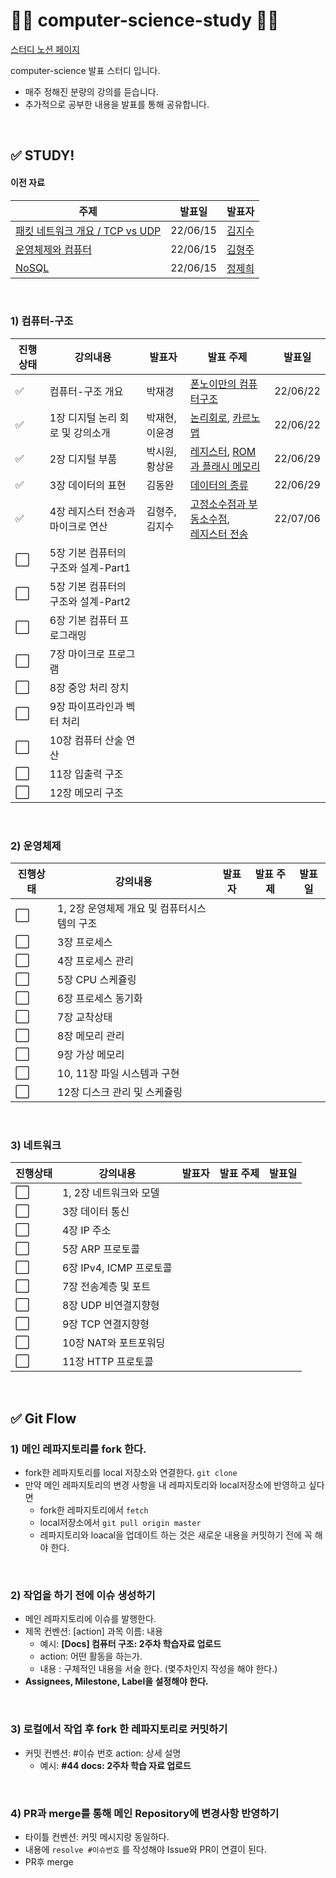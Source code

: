 # 👩‍💻 computer-science-study 👨‍💻

[스터디 노션 페이지](https://evanescent-tuba-146.notion.site/CS-STUDY-90db0300708249e1a3e5b57082e307e5)

computer-science 발표 스터디 입니다.

- 매주 정해진 분량의 강의를 듣습니다.  
- 추가적으로 공부한 내용을 발표를 통해 공유합니다. 

<br>

## ✅ STUDY!

#### 이전 자료

| 주제                                               | 발표일   | 발표자                                      |
| -------------------------------------------------- | -------- | ------------------------------------------- |
| [패킷 네트워크 개요 / TCP vs UDP](김지수/20220613) | 22/06/15 | [김지수](https://github.com/jijisusu3)      |
| [운영체제와 컴퓨터](김형주/20220613)               | 22/06/15 | [김형주](https://github.com/brotherweekkim) |
| [NoSQL](정제희/20220613/0615_NoSQL.pdf)            | 22/06/15 | [정제희](https://github.com/jeheehee)       |

<br>

### 1) 컴퓨터-구조

| 진행상태             | 강의내용                            | 발표자         | 발표 주제                                                    | 발표일   |
| -------------------- | ----------------------------------- | -------------- | ------------------------------------------------------------ | -------- |
| ✅                    | 컴퓨터-구조 개요                    | 박재경         | [폰노이만의 컴퓨터구조](박재경/220622/220622폰노이만의-컴퓨터-구조.pdf) | 22/06/22 |
| ✅                    | 1장 디지털 논리 회로 및 강의소개    | 박재현, 이윤경 | [논리회로](박재현/논리회로), [카르노맵](https://github.com/JaeKP/computer-science-study/blob/master/%EC%9D%B4%EC%9C%A4%EA%B2%BD/%EB%B0%9C%ED%91%9C%EC%9E%90%EB%A3%8C/2022-06-22_%EC%B9%B4%EB%A5%B4%EB%85%B8%EB%A7%B5(Karnaugh%20Map).pdf) | 22/06/22 |
| ✅                    | 2장 디지털 부품                     | 박시원, 황상윤 | [레지스터](박시원/발표자료/220629_레지스터.pdf), [ROM과 플래시 메모리](황상윤/발표자료/ROM-과-플래시-메모리.pdf) | 22/06/29 |
| ✅                    | 3장 데이터의 표현                   | 김동완         | [데이터의 종류](김동완/발표자료_김동완/데이터-종류.pdf)      | 22/06/29 |
| :white_check_mark:   | 4장 레지스터 전송과 마이크로 연산   | 김형주, 김지수 | [고정소수점과 부동소수점](https://github.com/JaeKP/computer-science-study/blob/master/%EA%B9%80%ED%98%95%EC%A3%BC/%EB%B0%9C%ED%91%9C%EC%9E%90%EB%A3%8C/20220706/%EB%8D%B0%EC%9D%B4%ED%84%B0%EC%9D%98%20%ED%91%9C%ED%98%84%200706%20%EA%B9%80%ED%98%95%EC%A3%BC%202%ED%9A%8C%EC%B0%A8%20%EB%B0%9C%ED%91%9C%20%EC%9E%90%EB%A3%8C.pdf), <br />[레지스터 전송](https://github.com/JaeKP/computer-science-study/tree/master/%EA%B9%80%EC%A7%80%EC%88%98/20220706%20%EB%B0%9C%ED%91%9C) | 22/07/06 |
| :white_large_square: | 5장 기본 컴퓨터의 구조와 설계-Part1 |                |                                                              |          |
| :white_large_square: | 5장 기본 컴퓨터의 구조와 설계-Part2 |                |                                                              |          |
| :white_large_square: | 6장 기본 컴퓨터 프로그래밍          |                |                                                              |          |
| :white_large_square: | 7장 마이크로 프로그램               |                |                                                              |          |
| :white_large_square: | 8장 중앙 처리 장치                  |                |                                                              |          |
| :white_large_square: | 9장 파이프라인과 벡터 처리          |                |                                                              |          |
| :white_large_square: | 10장 컴퓨터 산술 연산               |                |                                                              |          |
| :white_large_square: | 11장 입출력 구조                    |                |                                                              |          |
| :white_large_square: | 12장 메모리 구조                    |                |                                                              |          |

<br>

### 2)  운영체제

| 진행상태             | 강의내용                                    | 발표자 | 발표 주제 | 발표일 |
| -------------------- | ------------------------------------------- | ------ | --------- | ------ |
| :white_large_square: | 1, 2장 운영체제 개요 및 컴퓨터시스템의 구조 |        |           |        |
| :white_large_square: | 3장 프로세스                                |        |           |        |
| :white_large_square: | 4장 프로세스 관리                           |        |           |        |
| :white_large_square: | 5장 CPU 스케쥴링                            |        |           |        |
| :white_large_square: | 6장 프로세스 동기화                         |        |           |        |
| :white_large_square: | 7장 교착상태                                |        |           |        |
| :white_large_square: | 8장 메모리 관리                             |        |           |        |
| :white_large_square: | 9장 가상 메모리                             |        |           |        |
| :white_large_square: | 10, 11장 파일 시스템과 구현                 |        |           |        |
| :white_large_square: | 12장 디스크 관리 및 스케쥴링                |        |           |        |

<br>

### 3) 네트워크

| 진행상태             | 강의내용                | 발표자 | 발표 주제 | 발표일 |
| -------------------- | ----------------------- | ------ | --------- | ------ |
| :white_large_square: | 1, 2장 네트워크와 모델  |        |           |        |
| :white_large_square: | 3장 데이터 통신         |        |           |        |
| :white_large_square: | 4장 IP 주소             |        |           |        |
| :white_large_square: | 5장 ARP 프로토콜        |        |           |        |
| :white_large_square: | 6장 IPv4, ICMP 프로토콜 |        |           |        |
| :white_large_square: | 7장 전송계층 및 포트    |        |           |        |
| :white_large_square: | 8장 UDP 비연결지향형    |        |           |        |
| :white_large_square: | 9장 TCP 연결지향형      |        |           |        |
| :white_large_square: | 10장 NAT와 포트포워딩   |        |           |        |
| :white_large_square: | 11장 HTTP 프로토콜      |        |           |        |

<br>

## ✅ Git Flow

### 1) 메인 레파지토리를 fork 한다.

- fork한 레파지토리를 local 저장소와 연결한다. `git clone`
- 만약 메인 레파지토리의 변경 사항을 내 레파지토리와 local저장소에 반영하고 싶다면 
  - fork한 레파지토리에서  `fetch`
  - local저장소에서 `git pull origin master`
  - 레파지토리와 loacal을 업데이트 하는 것은 새로운 내용을 커밋하기 전에 꼭 해야 한다. 

<br>

### 2) 작업을 하기 전에 이슈 생성하기

- 메인 레파지토리에 이슈를 발행한다.
- 제목 컨벤션: [action] 과목 이름:  내용
  - 예시: **[Docs] 컴퓨터 구조:  2주차 학습자료 업로드**
  - action: 어떤 활동을 하는가. 
  - 내용 : 구체적인 내용을 서술 한다. (몇주차인지 작성을 해야 한다.)
- **Assignees, Milestone, Label을 설정해야 한다.** 

<br>

### 3) 로컬에서 작업 후 fork 한 레파지토리로 커밋하기

- 커밋 컨벤션: #이슈 번호 action: 상세 설명
  - 예시: **#44 docs: 2주차 학습 자료 업로드**  

<br>

### 4) PR과 merge를 통해 메인 Repository에 변경사항 반영하기

- 타이틀 컨벤션: 커밋 메시지랑 동일하다. 
- 내용에 `resolve #이슈번호` 를 작성해야 Issue와 PR이 연결이 된다. 
- PR후 merge 

<br>

